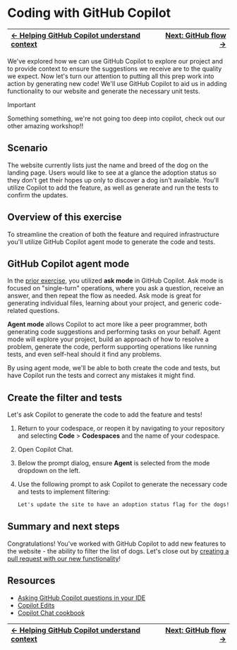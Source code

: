 # Coding with GitHub Copilot

| [← Helping GitHub Copilot understand context][walkthrough-previous] | [Next: GitHub flow →][walkthrough-next] |
|:-----------------------------------|------------------------------------------:|

We've explored how we can use GitHub Copilot to explore our project and to provide context to ensure the suggestions we receive are to the quality we expect. Now let's turn our attention to putting all this prep work into action by generating new code! We'll use GitHub Copilot to aid us in adding functionality to our website and generate the necessary unit tests.

> [!IMPORTANT]
> Something something, we're not going too deep into copilot, check out our other amazing workshop!!

## Scenario

The website currently lists just the name and breed of the dog on the landing page. Users would like to see at a glance the adoption status so they don't get their hopes up only to discover a dog isn't available. You'll utilize Copilot to add the feature, as well as generate and run the tests to confirm the updates.

## Overview of this exercise

To streamline the creation of both the feature and required infrastructure you'll utilize GitHub Copilot agent mode to generate the code and tests.

## GitHub Copilot agent mode

In the [prior exercise][walkthrough-previous], you utilized **ask mode** in GitHub Copilot. Ask mode is focused on "single-turn" operations, where you ask a question, receive an answer, and then repeat the flow as needed. Ask mode is great for generating individual files, learning about your project, and generic code-related questions.

**Agent mode** allows Copilot to act more like a peer programmer, both generating code suggestions and performing tasks on your behalf. Agent mode will explore your project, build an approach of how to resolve a problem, generate the code, perform supporting operations like running tests, and even self-heal should it find any problems.

By using agent mode, we'll be able to both create the code and tests, but have Copilot run the tests and correct any mistakes it might find.

## Create the filter and tests

Let's ask Copilot to generate the code to add the feature and tests!

1. Return to your codespace, or reopen it by navigating to your repository and selecting **Code** > **Codespaces** and the name of your codespace.
2. Open Copilot Chat.
3. Below the prompt dialog, ensure **Agent** is selected from the mode dropdown on the left.
4. Use the following prompt to ask Copilot to generate the necessary code and tests to implement filtering:

    ```markdown
    Let's update the site to have an adoption status flag for the dogs! Create the necessary tests and ensure they all pass.
    ```

## Summary and next steps

Congratulations! You've worked with GitHub Copilot to add new features to the website - the ability to filter the list of dogs. Let's close out by [creating a pull request with our new functionality][walkthrough-next]!

## Resources

- [Asking GitHub Copilot questions in your IDE][copilot-questions]
- [Copilot Edits][copilot-chat-edits]
- [Copilot Chat cookbook][copilot-chat-cookbook]

| [← Helping GitHub Copilot understand context][walkthrough-previous] | [Next: GitHub flow →][walkthrough-next] |
|:-----------------------------------|------------------------------------------:|

[copilot-chat-cookbook]: https://docs.github.com/en/copilot/copilot-chat-cookbook
[copilot-chat-edits]: https://code.visualstudio.com/docs/copilot/copilot-edits
[copilot-questions]: https://docs.github.com/en/copilot/using-github-copilot/copilot-chat/asking-github-copilot-questions-in-your-ide
[localhost]: http://localhost:4321
[localhost-breeds]: http://localhost:5100/api/breeds
[walkthrough-previous]: 5-context.md
[walkthrough-next]: 7-github-flow.md
